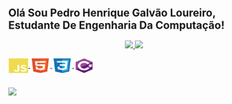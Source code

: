 ## Olá Sou Pedro Henrique Galvão Loureiro, Estudante De Engenharia Da Computação!


<div align="center">
  <a href="https://github.com/GaussKd0">
  <img height="180em" src="https://github-readme-stats.vercel.app/api?username=GaussKd0&show_icons=true&theme=radical&include_all_commits=true&count_private=true"/>
  <img height="180em" src="https://github-readme-stats.vercel.app/api/top-langs/?username=GaussKd0&layout=compact&langs_count=7&theme=radical"/>
</div>
  
<div style="display: inline_block"><br>
  <img align="center" alt="Gauss-Js" height="30" width="40" src="https://raw.githubusercontent.com/devicons/devicon/master/icons/javascript/javascript-plain.svg">
  <img align="center" alt="Gauss-HTML" height="30" width="40" src="https://raw.githubusercontent.com/devicons/devicon/master/icons/html5/html5-original.svg">
  <img align="center" alt="Gauss-CSS" height="30" width="40" src="https://raw.githubusercontent.com/devicons/devicon/master/icons/css3/css3-original.svg">
  <img align="center" alt="Gauss-Csharp" height="30" width="40" src="https://raw.githubusercontent.com/devicons/devicon/master/icons/csharp/csharp-original.svg">
</div>
  
  ##
 
<div> 
  <a href="https://www.youtube.com/channel/UCf7wte_x3L6lxtFs7BWiUyg" target="_blank"><img src="https://img.shields.io/badge/YouTube-FF0000?style=for-the-badge&logo=youtube&logoColor=white" target="_blank"></a>
 	  
 </div>
